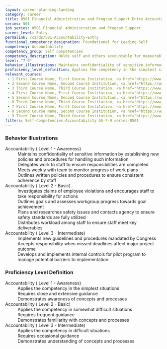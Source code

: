 ```yaml
---
layout: career-planning-landing
category: career
title: 0501 Financial Administration and Program Support Entry Accountability
series: 501
job_series: 0501 Financial Administration and Program Support
career_level: Entry
permalink: /cards/501-Accountability-Entry
functional_competency_designation: Foundational for Leading Self
competency: Accountability
competency_group: Self Competencies
competency_description: Holds self and others accountable for measurable high-quality, timely, and cost-effective results; determines objectives, sets priorities, and delegates work; accepts responsibility for mistakes; complies with established control systems and rules
level: "7-9"
behavior_illustrations: Maintains confidentiality of sensitive information by establishing new policies and procedures for handling such information ? Delegates work to staff to ensure responsibilities are completed ? Meets weekly with team to monitor progress of work plans ? Outlines written policies and procedures to ensure consistent adherence by staff ? Investigates claims of employee violations and encourages staff to take responsibility for actions ? Outlines goals and assesses workgroup progress towards goal achievement ? Plans and researches safety issues and contacts agency to ensure safety standards are fully utilized ? Distributes workload among staff to ensure staff meet key deliverables ? Implements new guidelines and procedures mandated by Congress ? Accepts responsibility when missed deadlines affect major project outcome ? Develops and implements internal controls for pilot program to manage potential barriers to implementation
proficiency_level_definition: Applies the competency in the simplest situations ? Requires close and extensive guidance ? Demonstrates awareness of concepts and processes ? Applies the competency in somewhat difficult situations ? Requires frequent guidance ? Demonstrates familiarity with concepts and processes ? Applies the competency in difficult situations ? Requires occasional guidance ? Demonstrates understanding of concepts and processes
relevant_courses: 
 - 1 First Course Name, First Course Institution, <a href="https://www.cfo.gov">www.cfo.gov</a>
 - 2 Second Course Name, Second Course Institution, <a href="https://www.cfo.gov">www.cfo.gov</a>
 - 3 Third Course Name, Third Course Institution, <a href="https://www.cfo.gov">www.cfo.gov</a>
 - 4 First Course Name, First Course Institution, <a href="https://www.cfo.gov">www.cfo.gov</a>
 - 5 Second Course Name, Second Course Institution, <a href="https://www.cfo.gov">www.cfo.gov</a>
 - 6 Third Course Name, Third Course Institution, <a href="https://www.cfo.gov">www.cfo.gov</a>
 - 7 First Course Name, First Course Institution, <a href="https://www.cfo.gov">www.cfo.gov</a>
 - 8 Second Course Name, Second Course Institution, <a href="https://www.cfo.gov">www.cfo.gov</a>
 - 9 Third Course Name, Third Course Institution, <a href="https://www.cfo.gov">www.cfo.gov</a>
filters: Self-Competencies-Accountability GS-7-9 series-0501
---
```


<div class="desktop:grid-col-6 margin-y-205">
  <div class="border-top-05 bg-white padding-2 shadow-5 height-full members-hover border-1px border-gray-30 border-top-orange radius-lg">
    <h3>Behavior Illustrations</h3>
    <dl class="text-base"><dt>Accountability ( Level 1 - Awareness)</dt><dd>Maintains confidentiality of sensitive information by establishing new policies and procedures for handling such information </dd><dd> Delegates work to staff to ensure responsibilities are completed </dd><dd> Meets weekly with team to monitor progress of work plans </dd><dd> Outlines written policies and procedures to ensure consistent adherence by staff</dd><dt>Accountability ( Level 2 - Basic)</dt><dd>Investigates claims of employee violations and encourages staff to take responsibility for actions </dd><dd> Outlines goals and assesses workgroup progress towards goal achievement </dd><dd> Plans and researches safety issues and contacts agency to ensure safety standards are fully utilized </dd><dd> Distributes workload among staff to ensure staff meet key deliverables</dd><dt>Accountability ( Level 3 - Intermediate)</dt><dd>Implements new guidelines and procedures mandated by Congress </dd><dd> Accepts responsibility when missed deadlines affect major project outcome </dd><dd> Develops and implements internal controls for pilot program to manage potential barriers to implementation</dd></dl>
  </div>
</div>
<div class="desktop:grid-col-6 margin-y-205">
  <div class="border-top-05 bg-white padding-2 shadow-5 height-full members-hover border-1px border-gray-30 border-top-orange radius-lg">
    <h3>Proficiency Level Definition</h3>
    <dl class="text-base"><dt>Accountability ( Level 1 - Awareness)</dt><dd>Applies the competency in the simplest situations </dd><dd> Requires close and extensive guidance </dd><dd> Demonstrates awareness of concepts and processes</dd><dt>Accountability ( Level 2 - Basic)</dt><dd>Applies the competency in somewhat difficult situations </dd><dd> Requires frequent guidance </dd><dd> Demonstrates familiarity with concepts and processes</dd><dt>Accountability ( Level 3 - Intermediate)</dt><dd>Applies the competency in difficult situations </dd><dd> Requires occasional guidance </dd><dd> Demonstrates understanding of concepts and processes</dd></dl>
  </div>
</div>